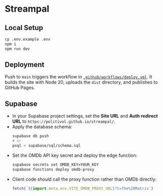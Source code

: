 # Streampal

## Local Setup

```bash
cp .env.example .env
npm i
npm run dev
```

## Deployment

Push to `main` triggers the workflow in [`.github/workflows/deploy.yml`](./.github/workflows/deploy.yml).
It builds the site with Node 20, uploads the `dist` directory, and publishes to GitHub Pages.

## Supabase

- In your Supabase project settings, set the **Site URL** and **Auth redirect URL** to `https://politivol.github.io/streampal/`.
- Apply the database schema:
  ```bash
  supabase db push
  # or
  psql < supabase/sql/schema.sql
  ```
- Set the OMDb API key secret and deploy the edge function:
  ```bash
  supabase secrets set OMDB_KEY=YOUR_KEY
  supabase functions deploy omdb-proxy
  ```
- Client code should call the proxy function rather than OMDb directly:
  ```js
  fetch(`${import.meta.env.VITE_OMDB_PROXY_URL}?t=The%20Matrix`)
  ```
